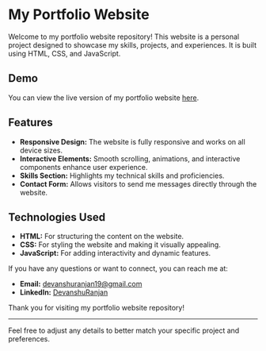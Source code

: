 # My Portfolio Website

Welcome to my portfolio website repository! This website is a personal project designed to showcase my skills, projects, and experiences. It is built using HTML, CSS, and JavaScript.

## Demo

You can view the live version of my portfolio website [here](https://devanshu1901.github.io/MyPortfolio/).

## Features

- **Responsive Design:** The website is fully responsive and works on all device sizes.
- **Interactive Elements:** Smooth scrolling, animations, and interactive components enhance user experience.
- **Skills Section:** Highlights my technical skills and proficiencies.
- **Contact Form:** Allows visitors to send me messages directly through the website.

## Technologies Used

- **HTML:** For structuring the content on the website.
- **CSS:** For styling the website and making it visually appealing.
- **JavaScript:** For adding interactivity and dynamic features.


If you have any questions or want to connect, you can reach me at:

- **Email:** devanshuranjan19@gmail.com
- **LinkedIn:** [DevanshuRanjan](https://www.linkedin.com/in/devanshu-ranjan-52711a227/)

Thank you for visiting my portfolio website repository!

---

Feel free to adjust any details to better match your specific project and preferences.
